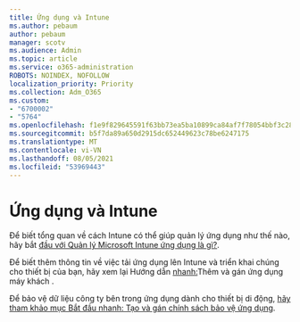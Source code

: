 ```yaml
---
title: Ứng dụng và Intune
ms.author: pebaum
author: pebaum
manager: scotv
ms.audience: Admin
ms.topic: article
ms.service: o365-administration
ROBOTS: NOINDEX, NOFOLLOW
localization_priority: Priority
ms.collection: Adm_O365
ms.custom:
- "6700002"
- "5764"
ms.openlocfilehash: f1e9f829645591f63bb73ea5ba10899ca84af7f78054bbf3c285cb1f24866ca3
ms.sourcegitcommit: b5f7da89a650d2915dc652449623c78be6247175
ms.translationtype: MT
ms.contentlocale: vi-VN
ms.lasthandoff: 08/05/2021
ms.locfileid: "53969443"
---
```

# <a name="apps-and-intune"></a>Ứng dụng và Intune

Để biết tổng quan về cách Intune có thể giúp quản lý ứng dụng như thế nào, hãy bắt [đầu với Quản lý Microsoft Intune ứng dụng là gì?](https://docs.microsoft.com/mem/intune/apps/app-management).

Để biết thêm thông tin về việc tải ứng dụng lên Intune và triển khai chúng cho thiết bị của bạn, hãy xem lại Hướng dẫn  [nhanh:](https://docs.microsoft.com/mem/intune/apps/quickstart-add-assign-app)Thêm và gán ứng dụng máy khách .

Để bảo vệ dữ liệu công ty bên trong ứng dụng dành cho thiết bị di động, [hãy tham khảo mục Bắt đầu nhanh: Tạo và gán chính sách bảo vệ ứng dụng](https://docs.microsoft.com/mem/intune/apps/quickstart-create-assign-app-policy).
